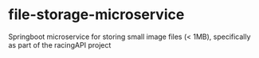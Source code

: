 # file-storage-microservice
Springboot microservice for storing small image files (&lt; 1MB), specifically as part of the racingAPI project

